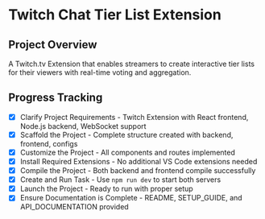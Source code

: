 # Twitch Chat Tier List Extension

## Project Overview
A Twitch.tv Extension that enables streamers to create interactive tier lists for their viewers with real-time voting and aggregation.

## Progress Tracking
- [x] Clarify Project Requirements - Twitch Extension with React frontend, Node.js backend, WebSocket support
- [x] Scaffold the Project - Complete structure created with backend, frontend, configs
- [x] Customize the Project - All components and routes implemented
- [x] Install Required Extensions - No additional VS Code extensions needed
- [x] Compile the Project - Both backend and frontend compile successfully
- [x] Create and Run Task - Use `npm run dev` to start both servers
- [x] Launch the Project - Ready to run with proper setup
- [x] Ensure Documentation is Complete - README, SETUP_GUIDE, and API_DOCUMENTATION provided
